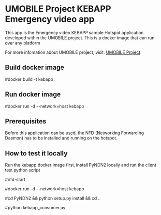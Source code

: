 UMOBILE Project KEBAPP Emergency video app
===========================================
This app is the Emergency video KEBAPP sample  Hotspot application developed within the UMOBILE project. This is a docker image that can run over any platform

For more infomation about UMOBILE project, visit: [UMOBILE Project](http://www.umobile-project.eu/).

Build docker image
------------------
#docker build -t kebapp .

Run docker image
-----------------
#docker run -d --network=host kebapp


Prerequisites 
-------------
Before this application can be used, the NFD (Networking Forwarding Daemon) has to be installed and running on the hotspot.

How to test it locally
----------------------

Run the kebapp docker image first, install PyNDN2 locally and run the client test python script

#nfd-start

#docker run -d --network=host kebapp

#cd PyNDN2 && python setup.py install && cd .. 

#python kebapp_consumer.py


